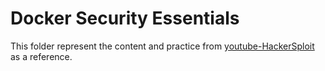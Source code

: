 # Docker Security Essentials

This folder represent the content and practice from [youtube-HackerSploit](https://www.youtube.com/watch?v=KINjI1tlo2w) as a reference.
